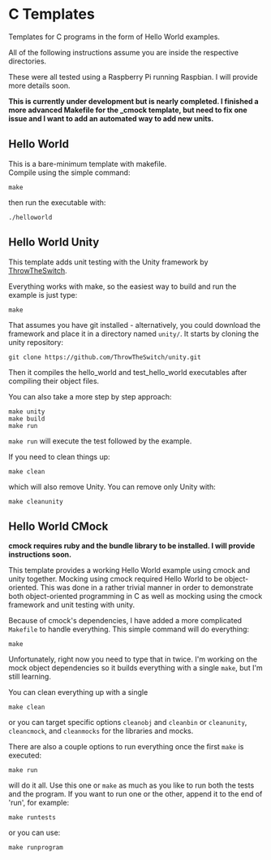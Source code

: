 # C Templates
Templates for C programs in the form of Hello World examples.  

All of the following instructions assume you are inside the respective directories.

These were all tested using a Raspberry Pi running Raspbian. I will provide more details soon.


**This is currently under development but is nearly completed. I finished a more advanced Makefile for the \_cmock template, but need to fix one issue and I want to add an automated way to add new units.**

## Hello World

This is a bare-minimum template with makefile.  
Compile using the simple command:

```
make
```

then run the executable with:

```
./helloworld
```

## Hello World Unity

This template adds unit testing with the Unity framework by [ThrowTheSwitch].  

Everything works with make, so the easiest way to build and run the example is just type:

```
make
```

That assumes you have git installed - alternatively, you could download the framework and place it in a directory named `unity/`. It starts by cloning the unity repository:

```
git clone https://github.com/ThrowTheSwitch/unity.git
```

Then it compiles the hello_world and test_hello_world executables after compiling their object files.

You can also take a more step by step approach:

```
make unity
make build
make run
```

`make run` will execute the test followed by the example.

If you need to clean things up:

```
make clean
```

which will also remove Unity. You can remove only Unity with:

```
make cleanunity
```


## Hello World CMock

**cmock requires ruby and the bundle library to be installed. I will provide instructions soon.**

This template provides a working Hello World example using cmock and unity together. Mocking using cmock required Hello World to be object-oriented. This was done in a rather trivial manner in order to demonstrate both object-oriented programming in C as well as mocking using the cmock framework and unit testing with unity.  

Because of cmock's dependencies, I have added a more complicated `Makefile` to handle everything. This simple command will do everything:

```
make
```

Unfortunately, right now you need to type that in twice. I'm working on the mock object dependencies so it builds everything with a single `make`, but I'm still learning.  

You can clean everything up with a single

```
make clean
```

or you can target specific options `cleanobj` and `cleanbin` or `cleanunity`, `cleancmock`, and `cleanmocks` for the libraries and mocks.

There are also a couple options to run everything once the first `make` is executed:

```
make run
```

will do it all. Use this one or `make` as much as you like to run both the tests and the program. If you want to run one or the other, append it to the end of 'run', for example:

```
make runtests
```

or you can use:

```
make runprogram
```
 

[ThrowTheSwitch]: <https://github.com/ThrowTheSwitch>
